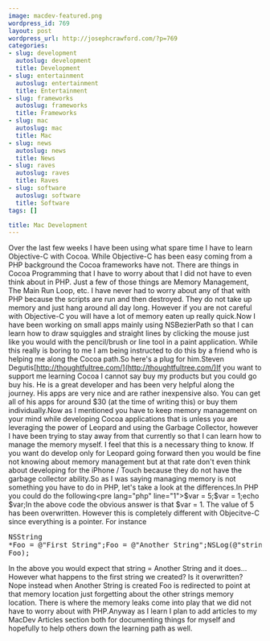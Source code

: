 ```yaml
--- 
image: macdev-featured.png
wordpress_id: 769
layout: post
wordpress_url: http://josephcrawford.com/?p=769
categories: 
- slug: development
  autoslug: development
  title: Development
- slug: entertainment
  autoslug: entertainment
  title: Entertainment
- slug: frameworks
  autoslug: frameworks
  title: Frameworks
- slug: mac
  autoslug: mac
  title: Mac
- slug: news
  autoslug: news
  title: News
- slug: raves
  autoslug: raves
  title: Raves
- slug: software
  autoslug: software
  title: Software
tags: []

title: Mac Development
---
```

Over the last few weeks I have been using what spare time I have to learn Objective-C with Cocoa.  While Objective-C has been easy coming from a PHP background the Cocoa frameworks have not.  There are things in Cocoa Programming that I have to worry about that I did not have to even think about in PHP.  Just a few of those things are Memory Management, The Main Run Loop, etc.  I have never had to worry about any of that with PHP because the scripts are run and then destroyed.  They do not take up memory and just hang around all day long.  However if you are not careful with Objective-C you will have a lot of memory eaten up really quick.Now I have been working on small apps mainly using NSBezierPath so that I can learn how to draw squiggles and straight lines by clicking the mouse just like you would with the pencil/brush or line tool in a paint application.  While this really is boring to me I am being instructed to do this by a friend who is helping me along the Cocoa path.So here's a plug for him.Steven Degutis[http://thoughtfultree.com/](http://thoughtfultree.com/)If you want to support me learning Cocoa I cannot say buy my products but you could go buy his.  He is a great developer and has been very helpful along the journey.  His apps are very nice and are rather inexpensive also.  You can get all of his apps for around $30 (at the time of writing this) or buy them individually.Now as I mentioned you have to keep memory management on your mind while developing Cocoa applications that is unless you are leveraging the power of Leopard and using the Garbage Collector, however I have been trying to stay away from that currently so that I can learn how to manage the memory myself.  I feel that this is a necessary thing to know.  If you want do develop only for Leopard going forward then you would be fine not knowing about memory management but at that rate don't even think about developing for the iPhone / Touch because they do not have the garbage collector ability.So as I was saying managing memory is not something you have to do in PHP, let's take a look at the differences.In PHP you could do the following<pre lang="php" line="1">$var = 5;$var = 1;echo $var;</pre>In the above code the obvious answer is that $var = 1.  The value of 5 has been overwritten.  However this is completely different with Objecitve-C since everything is a pointer.  For instance<pre lang="objc" line="1">NSString *Foo = @"First String";Foo = @"Another String";NSLog(@"string = %@", Foo);</pre>In the above you would expect that string = Another String and it does...  However what happens to the first string we created?  Is it overwritten?  Nope instead when Another String is created Foo is redirected to point at that memory location just forgetting about the other strings memory location.  There is where the memory leaks come into play that we did not have to worry about with PHP.Anyway  as I learn I plan to add articles to my MacDev Articles section both for documenting things for myself and hopefully to help others down the learning path as well.

